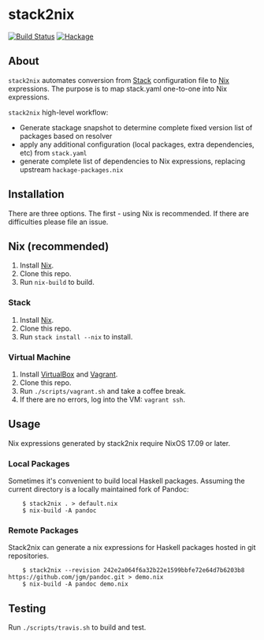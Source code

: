 # stack2nix

[![Build Status](https://travis-ci.org/input-output-hk/stack2nix.svg?branch=master)](https://travis-ci.org/input-output-hk/stack2nix)
[![Hackage](https://img.shields.io/hackage/v/stack2nix.svg)](https://hackage.haskell.org/package/stack2nix)

## About

`stack2nix` automates conversion from [Stack](https://docs.haskellstack.org/en/stable/README/) configuration file to [Nix](http://nixos.org/nix/) expressions. The purpose is to map stack.yaml one-to-one into Nix expressions.

`stack2nix` high-level workflow:

- Generate stackage snapshot to determine complete fixed version list of packages based on resolver
- apply any additional configuration (local packages, extra dependencies, etc) from `stack.yaml`
- generate complete list of dependencies to Nix expressions, replacing upstream `hackage-packages.nix`

## Installation

There are three options. The first - using Nix is recommended. If there are difficulties please file an issue.

## Nix (recommended)

1. Install [Nix](https://nixos.org/nix/).
2. Clone this repo.
3. Run `nix-build` to build.

### Stack

1. Install [Nix](https://nixos.org/nix/).
2. Clone this repo.
3. Run `stack install --nix` to install.

### Virtual Machine

1. Install [VirtualBox](https://www.virtualbox.org/wiki/VirtualBox) and [Vagrant](https://www.vagrantup.com/).
2. Clone this repo.
3. Run `./scripts/vagrant.sh` and take a coffee break.
4. If there are no errors, log into the VM: `vagrant ssh`.

## Usage

Nix expressions generated by stack2nix require NixOS 17.09 or later.

### Local Packages

Sometimes it's convenient to build local Haskell packages. Assuming the current directory is a locally maintained fork of Pandoc:

```
    $ stack2nix . > default.nix
    $ nix-build -A pandoc
```

### Remote Packages

Stack2nix can generate a nix expressions for Haskell packages hosted in git repositories.

```
    $ stack2nix --revision 242e2a064f6a32b22e1599bbfe72e64d7b6203b8 https://github.com/jgm/pandoc.git > demo.nix
    $ nix-build -A pandoc demo.nix
```

## Testing

Run `./scripts/travis.sh` to build and test.

